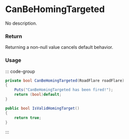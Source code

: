 # CanBeHomingTargeted
<Badge type="info" text="Weapon"/>[<Badge type="danger" text="Carbon Compatible"/>](https://github.com/CarbonCommunity/Carbon)[<Badge type="warning" text="Oxide Compatible"/>](https://github.com/OxideMod/Oxide.Rust)
No description.
### Return
Returning a non-null value cancels default behavior.

### Usage
::: code-group
```csharp [Example]
private bool CanBeHomingTargeted(RoadFlare roadFlare)
{
	Puts("CanBeHomingTargeted has been fired!");
	return (bool)default;
}
```
```csharp [Source — Assembly-CSharp @ RoadFlare]
public bool IsValidHomingTarget()
{
	return true;
}

```
:::
